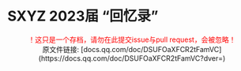 # SXYZ 2023届 “回忆录”
<div align=center><font color="red">！这只是一个存档，请勿在此提交issue与pull request，会被忽略！</font></div>
<div align=center>原文件链接: [docs.qq.com/doc/DSUFOaXFCR2tFamVC](https://docs.qq.com/doc/DSUFOaXFCR2tFamVC?dver=)</div>
